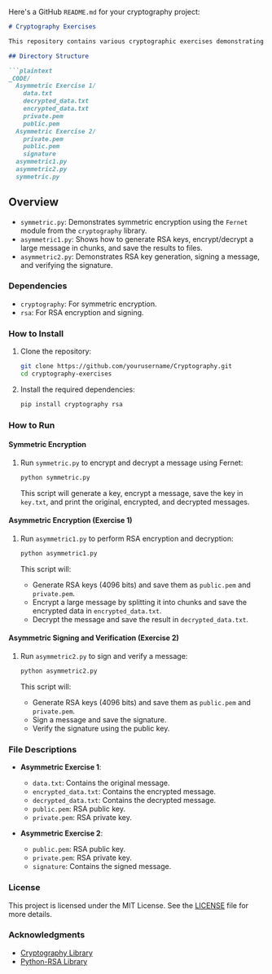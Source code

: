 Here's a GitHub `README.md` for your cryptography project:

```markdown
# Cryptography Exercises

This repository contains various cryptographic exercises demonstrating symmetric encryption with the Fernet algorithm and asymmetric encryption/signing using Rivest-Shamir-Adleman(RSA) algorithm.

## Directory Structure

```plaintext
_CODE/
  Asymmetric Exercise 1/
    data.txt
    decrypted_data.txt
    encrypted_data.txt
    private.pem
    public.pem
  Asymmetric Exercise 2/
    private.pem
    public.pem
    signature
  asymmetric1.py
  asymmetric2.py
  symmetric.py
```

## Overview

- `symmetric.py`: Demonstrates symmetric encryption using the `Fernet` module from the `cryptography` library.
- `asymmetric1.py`: Shows how to generate RSA keys, encrypt/decrypt a large message in chunks, and save the results to files.
- `asymmetric2.py`: Demonstrates RSA key generation, signing a message, and verifying the signature.

### Dependencies

- `cryptography`: For symmetric encryption.
- `rsa`: For RSA encryption and signing.

### How to Install

1. Clone the repository:
   ```bash
   git clone https://github.com/yourusername/Cryptography.git
   cd cryptography-exercises
   ```

2. Install the required dependencies:
   ```bash
   pip install cryptography rsa
   ```

### How to Run

#### Symmetric Encryption

1. Run `symmetric.py` to encrypt and decrypt a message using Fernet:
   ```bash
   python symmetric.py
   ```
   
   This script will generate a key, encrypt a message, save the key in `key.txt`, and print the original, encrypted, and decrypted messages.

#### Asymmetric Encryption (Exercise 1)

1. Run `asymmetric1.py` to perform RSA encryption and decryption:
   ```bash
   python asymmetric1.py
   ```
   
   This script will:
   - Generate RSA keys (4096 bits) and save them as `public.pem` and `private.pem`.
   - Encrypt a large message by splitting it into chunks and save the encrypted data in `encrypted_data.txt`.
   - Decrypt the message and save the result in `decrypted_data.txt`.

#### Asymmetric Signing and Verification (Exercise 2)

1. Run `asymmetric2.py` to sign and verify a message:
   ```bash
   python asymmetric2.py
   ```

   This script will:
   - Generate RSA keys (4096 bits) and save them as `public.pem` and `private.pem`.
   - Sign a message and save the signature.
   - Verify the signature using the public key.

### File Descriptions

- **Asymmetric Exercise 1**:
  - `data.txt`: Contains the original message.
  - `encrypted_data.txt`: Contains the encrypted message.
  - `decrypted_data.txt`: Contains the decrypted message.
  - `public.pem`: RSA public key.
  - `private.pem`: RSA private key.

- **Asymmetric Exercise 2**:
  - `public.pem`: RSA public key.
  - `private.pem`: RSA private key.
  - `signature`: Contains the signed message.

### License

This project is licensed under the MIT License. See the [LICENSE](LICENSE) file for more details.

### Acknowledgments

- [Cryptography Library](https://cryptography.io)
- [Python-RSA Library](https://stuvel.eu/rsa)
```